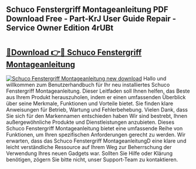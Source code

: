 ## Schuco Fenstergriff Montageanleitung PDF Download Free - Part-KrJ User Guide Repair - Service Owner Edition 4rUBt

# <h2><a href="http://df7ws0.blite.top/?on=Schuco+Fenstergriff+Montageanleitung">🔗Download 👉🔴 Schuco Fenstergriff Montageanleitung</a></h2>

[![Schuco Fenstergriff Montageanleitung new download](https://i.imgur.com/lujVjoI.png)](http://df7ws0.blite.top/?on=Schuco+Fenstergriff+Montageanleitung)
Hallo und willkommen zum Benutzerhandbuch für Ihr neu installiertes Schuco Fenstergriff Montageanleitung. Dieser Leitfaden soll Ihnen helfen, das Beste aus Ihrem Produkt herauszuholen, indem er einen umfassenden Überblick über seine Merkmale, Funktionen und Vorteile bietet. Sie finden klare Anweisungen für Betrieb, Wartung und Fehlerbehebung. Vielen Dank, dass Sie sich für den Markennamen entschieden haben Wir sind bestrebt, Ihnen außergewöhnliche Produkte und Dienstleistungen anzubieten. Dieses Schuco Fenstergriff Montageanleitung bietet eine umfassende Reihe von Funktionen, um Ihren spezifischen Anforderungen gerecht zu werden. Wir erwarten, dass das Schuco Fenstergriff MontageanleitungD eine klare und leicht verständliche Ressource auf Ihrem Weg zur Beherrschung der Verwendung Ihres neuen Gadgets war. Sollten Sie Hilfe oder Klärung benötigen, zögern Sie bitte nicht, unser Support-Team zu kontaktieren.
